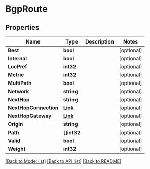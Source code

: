 # BgpRoute

## Properties

Name | Type | Description | Notes
------------ | ------------- | ------------- | -------------
**Best** | **bool** |  | [optional] 
**Internal** | **bool** |  | [optional] 
**LocPref** | **int32** |  | [optional] 
**Metric** | **int32** |  | [optional] 
**MultiPath** | **bool** |  | [optional] 
**Network** | **string** |  | [optional] 
**NextHop** | **string** |  | [optional] 
**NextHopConnection** | [**Link**](Link.md) |  | [optional] 
**NextHopGateway** | [**Link**](Link.md) |  | [optional] 
**Origin** | **string** |  | [optional] 
**Path** | **[]int32** |  | [optional] 
**Valid** | **bool** |  | [optional] 
**Weight** | **int32** |  | [optional] 

[[Back to Model list]](../README.md#documentation-for-models) [[Back to API list]](../README.md#documentation-for-api-endpoints) [[Back to README]](../README.md)


